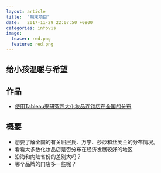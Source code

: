 ```yaml
---
layout: article
title:  "期末项目"
date:   2017-11-29 22:07:50 +0800
categories: infovis
image:
  teaser: red.png
  feature: red.png
---
```


## 给小孩温暖与希望

## 作品
- <a href="https://public.tableau.com/views/_18388/2?:embed=y&:display_count=yes&publish=yes" target="_blank">使用Tableau来研究四大化妆品连锁店在全国的分布</a>

## 概要
- 想要了解全国的有关屈层氏、万宁、莎莎和丝芙兰的分布情况。
- 看看大多数化妆品店是否分布在经济发展较好的地区
- 沿海和内陆省份的差别大吗？
- 哪个品牌的门店多一些呢？



				
				